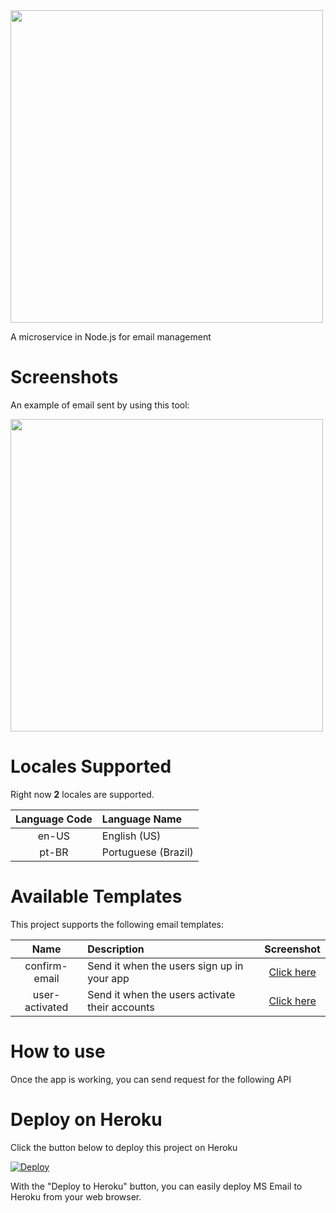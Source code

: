 <img src="https://user-images.githubusercontent.com/114015/72431788-65b02c80-3774-11ea-833d-31ad3edbf9a2.png" width="500px"/>

A microservice in Node.js for email management

# Screenshots

An example of email sent by using this tool:

<img src="https://user-images.githubusercontent.com/114015/72455458-8fcc1380-37a1-11ea-9fa5-75aa77a06a30.png" width="500px"/>


# Locales Supported

Right now **2** locales are supported.

| Language Code| Language Name |  
| :-----: | :---- | 
| en-US | English (US) | 
| pt-BR | Portuguese (Brazil) |
 
# Available Templates

This project supports the following email templates:

| Name| Description | Screenshot | 
| :-----: | :---- | :----: | 
| confirm-email | Send it when the users sign up in your app | [Click here](https://github.com/thiagodnf/ms-email/blob/master/assets/screenshots/confirm-email.png) |
| user-activated | Send it when the users activate their accounts | [Click here](https://github.com/thiagodnf/ms-email/blob/master/assets/screenshots/user-activated.png) |

# How to use

Once the app is working, you can send request for the following API

# Deploy on Heroku

Click the button below to deploy this project on Heroku

[![Deploy](https://www.herokucdn.com/deploy/button.svg)](https://heroku.com/deploy?template=https://github.com/thiagodnf/ms-email)

With the "Deploy to Heroku" button, you can easily deploy MS Email to Heroku from your web browser.
